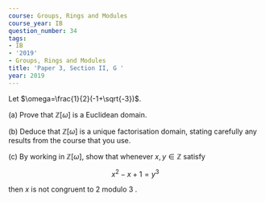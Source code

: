 ```yaml
---
course: Groups, Rings and Modules
course_year: IB
question_number: 34
tags:
- IB
- '2019'
- Groups, Rings and Modules
title: 'Paper 3, Section II, G '
year: 2019
---
```




Let $\omega=\frac{1}{2}(-1+\sqrt{-3})$.

(a) Prove that $\mathbb{Z}[\omega]$ is a Euclidean domain.

(b) Deduce that $\mathbb{Z}[\omega]$ is a unique factorisation domain, stating carefully any results from the course that you use.

(c) By working in $\mathbb{Z}[\omega]$, show that whenever $x, y \in \mathbb{Z}$ satisfy

$$x^{2}-x+1=y^{3}$$

then $x$ is not congruent to 2 modulo 3 .